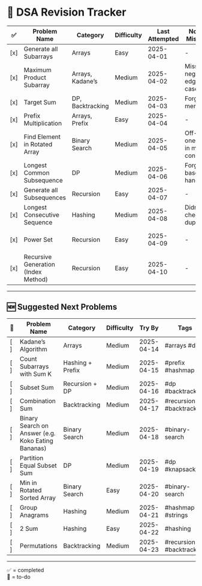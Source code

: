 # 📘 DSA Revision Tracker

| ✅ | Problem Name                         | Category             | Difficulty | Last Attempted | Notes / Mistakes                            | Tags                               |
|----|--------------------------------------|-----------------------|------------|----------------|---------------------------------------------|------------------------------------|
| [x] | Generate all Subarrays              | Arrays                | Easy       | 2025-04-01     | -                                           | #arrays #brute-force               |
| [x] | Maximum Product Subarray            | Arrays, Kadane’s      | Medium     | 2025-04-02     | Missed negative edge case                   | #arrays #kadane                    |
| [x] | Target Sum                          | DP, Backtracking      | Medium     | 2025-04-03     | Forgot to memoize                           | #dp #recursion                     |
| [x] | Prefix Multiplication               | Arrays, Prefix        | Easy       | 2025-04-04     | -                                           | #prefix #arrays                    |
| [x] | Find Element in Rotated Array       | Binary Search         | Medium     | 2025-04-05     | Off-by-one error in mid condition           | #binary-search                     |
| [x] | Longest Common Subsequence          | DP                    | Medium     | 2025-04-06     | Forgot base case handling                   | #dp #strings                       |
| [x] | Generate all Subsequences           | Recursion             | Easy       | 2025-04-07     | -                                           | #recursion #backtracking           |
| [x] | Longest Consecutive Sequence        | Hashing               | Medium     | 2025-04-08     | Didn’t check for duplicates                 | #hashmap #set                      |
| [x] | Power Set                           | Recursion             | Easy       | 2025-04-09     | -                                           | #recursion #bitmasking (optional) |
| [x] | Recursive Generation (Index Method) | Recursion             | Easy       | 2025-04-10     | -                                           | #recursion                         |

---

## 🆕 Suggested Next Problems

| 🔲  | Problem Name                                       | Category         | Difficulty | Try By     | Tags                     |
| --- | -------------------------------------------------- | ---------------- | ---------- | ---------- | ------------------------ |
| [ ] | Kadane’s Algorithm                                 | Arrays           | Medium     | 2025-04-14 | #arrays #dp              |
| [ ] | Count Subarrays with Sum K                         | Hashing + Prefix | Medium     | 2025-04-15 | #prefix #hashmap         |
| [ ] | Subset Sum                                         | Recursion + DP   | Medium     | 2025-04-16 | #dp #backtracking        |
| [ ] | Combination Sum                                    | Backtracking     | Medium     | 2025-04-17 | #recursion #backtracking |
| [ ] | Binary Search on Answer (e.g. Koko Eating Bananas) | Binary Search    | Medium     | 2025-04-18 | #binary-search           |
| [ ] | Partition Equal Subset Sum                         | DP               | Medium     | 2025-04-19 | #dp #knapsack            |
| [ ] | Min in Rotated Sorted Array                        | Binary Search    | Easy       | 2025-04-20 | #binary-search           |
| [ ] | Group Anagrams                                     | Hashing          | Medium     | 2025-04-21 | #hashmap #strings        |
| [ ] | 2 Sum                                              | Hashing          | Easy       | 2025-04-22 | #hashing                 |
| [ ] | Permutations                                       | Backtracking     | Medium     | 2025-04-23 | #recursion #backtracking |

---

✅ = completed  
🔲 = to-do  
